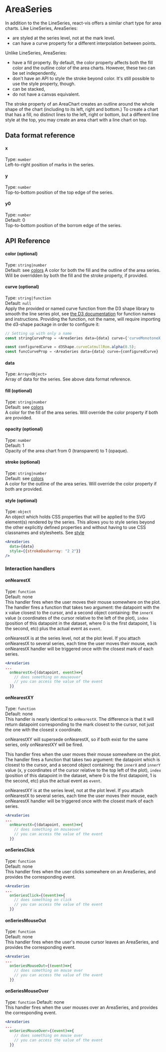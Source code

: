# AreaSeries

<!-- INJECT:"AreaChart" -->

In addition to the the LineSeries, react-vis offers a similar chart type for area charts. 
Like LineSeries, AreaSeries:
- are styled at the series level, not at the mark level. 
- can have a curve property for a different interpolation between points.

Unlike LineSeries, AreaSeries:
- have a fill property. By default, the color property affects both the fill color and the outline color of the area charts. However, these two can be set independently,
- don't have an API to style the stroke beyond color. It's still possible to use the style property, though. 
- can be stacked,
- do not have a canvas equivalent. 

The stroke property of an AreaChart creates an outline around the whole shape of the chart (including to its left, right and bottom.) To create a chart that has a fill, no distinct lines to the left, right or bottom, but a different line style at the top, you may create an area chart with a line chart on top.

## Data format reference

#### x
Type: `mumber`  
Left-to-right position of marks in the series.

#### y
Type: `number`  
Top-to-bottom position of the top edge of the series.

#### y0
Type: `number`  
Default: 0  
Top-to-bottom position of the borrom edge of the series.

## API Reference

#### color (optional)
Type: `string|number`  
Default: see [colors](colors.md)
A color for both the fill and the outline of the area series. Will be overridden by both the fill and the stroke property, if provided.

#### curve (optional)
Type: `string|function`  
Default: `null`  
Apply the provided or named curve function from the D3 shape library to smooth the line series plot, see [the D3 documentation](https://github.com/d3/d3-shape#curves) for function names and instructions. Providing the function, not the name, will require importing the d3-shape package in order to configure it:

```javascript
// Setting up with only a name
const stringCurveProp = <AreaSeries data={data} curve={'curveMonotoneX'} .../>;

const configuredCurve = d3Shape.curveCatmullRom.alpha(0.5);
const funcCurveProp = <AreaSeries data={data} curve={configuredCurve} .../>;
```

#### data
Type: `Array<Object>`  
Array of data for the series. See above data format reference.

#### fill (optional)
Type: `string|number`   
Default: see [colors](colors.md)  
A color for the fill of the area series. Will override the color property if both are provided.

#### opacity (optional)
Type: `number`  
Default: 1  
Opacity of the area chart from 0 (transparent) to 1 (opaque).

#### stroke (optional)
Type: `string|number`  
Default: see [colors](colors.md)  
A color for the outline of the area series. Will override the color property if both are provided.

#### style (optional)
Type: `object`  
An object which holds CSS properties that will be applied to the SVG element(s) rendered by the series. This allows you to style series beyond the other explicitly defined properties and without having to use CSS classnames and stylesheets. See [style](style.md)

```jsx
<AreaSeries
  data={data}
  style={{strokeDasharray: "2 2"}}
/>
```

### Interaction handlers

#### onNearestX
Type: `function`  
Default: none  
This handler fires when the user moves their mouse somewhere on the plot. The handler fires a function that takes two argument: the datapoint with the x value closest to the cursor, and a second object containing: the `innerX` value (x coordinates of the cursor relative to the left of the plot), `index` (position of this datapoint in the dataset, where 0 is the first datapoint, 1 is the second, etc) plus the actual event as `event`. 

onNearestX is at the series level, not at the plot level. If you attach onNearestX to several series, each time the user moves their mouse, each onNearestX handler will be triggered once with the closest mark of each series.

```jsx
<AreaSeries
...
  onNearestX={(datapoint, event)=>{
  	// does something on mouseover
  	// you can access the value of the event
  }}
```

#### onNearestXY
Type: `function`  
Default: none  
This handler is nearly identical to `onNearestX`. The difference is that it will return datapoint corresponding to the mark closest to the cursor, not just the one with the closest x coordinate.

onNearestXY will supersede onNearestX, so if both exist for the same series, only onNearestXY will be fired.

This handler fires when the user moves their mouse somewhere on the plot. The handler fires a function that takes two argument: the datapoint which is closest to the cursor, and a second object containing: the `innerX` and `innerY` value (x, y coordinates of the cursor relative to the top left of the plot), `index` (position of this datapoint in the dataset, where 0 is the first datapoint, 1 is the second, etc) plus the actual event as `event`. 

onNearestXY is at the series level, not at the plot level. If you attach onNearestX to several series, each time the user moves their mouse, each onNearestX handler will be triggered once with the closest mark of each series.

```jsx
<AreaSeries
...
  onNearestX={(datapoint, event)=>{
  	// does something on mouseover
  	// you can access the value of the event
  }}
```

#### onSeriesClick
Type: `function`  
Default: none  
This handler fires when the user clicks somewhere on an AreaSeries, and provides the corresponding event. 

```jsx
<AreaSeries
...
  onSeriesClick={(event)=>{
  	// does something on click
  	// you can access the value of the event
  }}
```

#### onSeriesMouseOut
Type: `function`  
Default: none  
This handler fires when the user's mouse cursor leaves an AreaSeries, and provides the corresponding event. 

```jsx
<AreaSeries
...
  onSeriesMouseOut={(event)=>{
  	// does something on mouse over
  	// you can access the value of the event
  }}
```

#### onSeriesMouseOver
Type: `function`
Default: none  
This handler fires when the user mouses over an AreaSeries, and provides the corresponding event. 

```jsx
<AreaSeries
...
  onSeriesMouseOver={(event)=>{
  	// does something on mouse over
  	// you can access the value of the event
  }}
```


